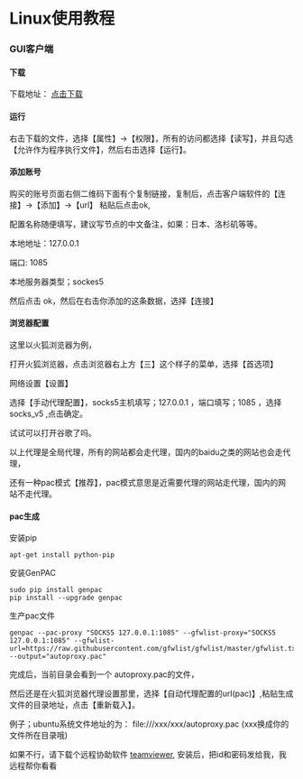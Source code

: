 # Linux使用教程


### GUI客户端

####  下载


下载地址： <a href="https://github.com/shadowsocks/shadowsocks-qt5/releases/download/v3.0.1/Shadowsocks-Qt5-3.0.1-x86_64.AppImage" target="_blank">点击下载</a>


#### 运行

右击下载的文件，选择【属性】->【权限】，所有的访问都选择【读写】，并且勾选【允许作为程序执行文件】，然后右击选择【运行】。



#### 添加账号

购买的账号页面右侧二维码下面有个复制链接，复制后，点击客户端软件的【连接】->【添加】->【url】 粘贴后点击ok,

配置名称随便填写，建议写节点的中文备注，如果：日本、洛杉矶等等。

本地地址：127.0.0.1  

端口: 1085

本地服务器类型；sockes5

然后点击 ok，然后在右击你添加的这条数据，选择【连接】


#### 浏览器配置

这里以火狐浏览器为例，

打开火狐浏览器，点击浏览器右上方【三】这个样子的菜单，选择【首选项】

网络设置【设置】

选择【手动代理配置】，socks5主机填写；127.0.0.1   ，端口填写；1085  ，选择socks_v5 ,点击确定。

试试可以打开谷歌了吗。

以上代理是全局代理，所有的网站都会走代理，国内的baidu之类的网站也会走代理，

还有一种pac模式【推荐】，pac模式意思是近需要代理的网站走代理，国内的网站不走代理。


#### pac生成

安装pip
```
apt-get install python-pip
```

安装GenPAC
```
sudo pip install genpac
pip install --upgrade genpac
```
生产pac文件
```
genpac --pac-proxy "SOCKS5 127.0.0.1:1085" --gfwlist-proxy="SOCKS5 127.0.0.1:1085" --gfwlist-url=https://raw.githubusercontent.com/gfwlist/gfwlist/master/gfwlist.txt --output="autoproxy.pac"
```
完成后，当前目录会看到一个 autoproxy.pac的文件，

然后还是在火狐浏览器代理设置那里，选择【自动代理配置的url(pac)】,粘贴生成文件的目录地址，点击【重新载入】。

例子；ubuntu系统文件地址的为： file:///xxx/xxx/autoproxy.pac  (xxx换成你的文件所在目录哦)



如果不行，请下载个远程协助软件 <a href="https://www.teamviewer.cn/cn/download" target="_blank">teamviewer</a>, 安装后，把id和密码发给我，我远程帮你看看





